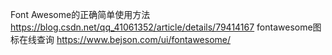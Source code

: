 Font Awesome的正确简单使用方法
	https://blog.csdn.net/qq_41061352/article/details/79414167
fontawesome图标在线查询
	https://www.bejson.com/ui/fontawesome/